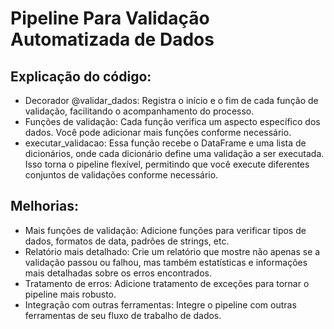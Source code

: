 # Pipeline Para Validação Automatizada de Dados

## Explicação do código:

* Decorador @validar_dados: Registra o início e o fim de cada função de validação, facilitando o acompanhamento do processo.
* Funções de validação: Cada função verifica um aspecto específico dos dados. Você pode adicionar mais funções conforme necessário.
* executar_validacao: Essa função recebe o DataFrame e uma lista de dicionários, onde cada dicionário define uma validação a ser executada. Isso torna o pipeline flexível, permitindo que você execute diferentes conjuntos de validações conforme necessário.

## Melhorias:

* Mais funções de validação: Adicione funções para verificar tipos de dados, formatos de data, padrões de strings, etc.
* Relatório mais detalhado: Crie um relatório que mostre não apenas se a validação passou ou falhou, mas também estatísticas e informações mais detalhadas sobre os erros encontrados.
* Tratamento de erros: Adicione tratamento de exceções para tornar o pipeline mais robusto.
* Integração com outras ferramentas: Integre o pipeline com outras ferramentas de seu fluxo de trabalho de dados.
